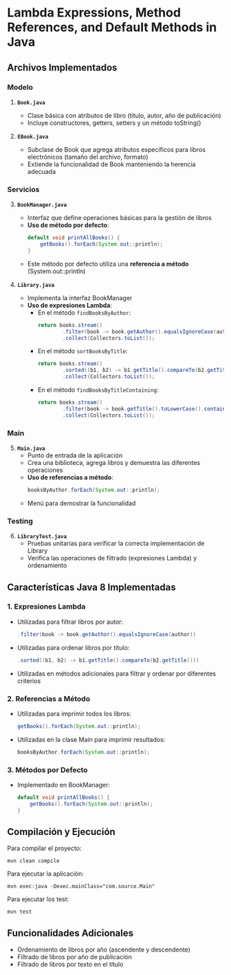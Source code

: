 # Lambda Expressions, Method References, and Default Methods in Java

## Archivos Implementados

### Modelo

1. **`Book.java`**
   - Clase básica con atributos de libro (título, autor, año de publicación)
   - Incluye constructores, getters, setters y un método toString()

2. **`EBook.java`**
   - Subclase de Book que agrega atributos específicos para libros electrónicos (tamaño del archivo, formato)
   - Extiende la funcionalidad de Book manteniendo la herencia adecuada

### Servicios

3. **`BookManager.java`**
   - Interfaz que define operaciones básicas para la gestión de libros
   - **Uso de método por defecto**: 
     ```java
     default void printAllBooks() {
         getBooks().forEach(System.out::println);
     }
     ```
   - Este método por defecto utiliza una **referencia a método** (System.out::println)

4. **`Library.java`**
   - Implementa la interfaz BookManager
   - **Uso de expresiones Lambda**:
     - En el método `findBooksByAuthor`:
       ```java
       return books.stream()
               .filter(book -> book.getAuthor().equalsIgnoreCase(author))
               .collect(Collectors.toList());
       ```
     - En el método `sortBooksByTitle`:
       ```java
       return books.stream()
               .sorted((b1, b2) -> b1.getTitle().compareTo(b2.getTitle()))
               .collect(Collectors.toList());
       ```
     - En el método `findBooksByTitleContaining`:
       ```java
       return books.stream()
               .filter(book -> book.getTitle().toLowerCase().contains(substring.toLowerCase()))
               .collect(Collectors.toList());
       ```

### Main

5. **`Main.java`**
   - Punto de entrada de la aplicación
   - Crea una biblioteca, agrega libros y demuestra las diferentes operaciones
   - **Uso de referencias a método**:
     ```java
     booksByAuthor.forEach(System.out::println);
     ```
   - Menú para demostrar la funcionalidad

### Testing

6. **`LibraryTest.java`**
   - Pruebas unitarias para verificar la correcta implementación de Library
   - Verifica las operaciones de filtrado (expresiones Lambda) y ordenamiento

## Características Java 8 Implementadas

### 1. Expresiones Lambda
- Utilizadas para filtrar libros por autor:
  ```java
  .filter(book -> book.getAuthor().equalsIgnoreCase(author))
  ```
- Utilizadas para ordenar libros por título:
  ```java
  .sorted((b1, b2) -> b1.getTitle().compareTo(b2.getTitle()))
  ```
- Utilizadas en métodos adicionales para filtrar y ordenar por diferentes criterios

### 2. Referencias a Método
- Utilizadas para imprimir todos los libros:
  ```java
  getBooks().forEach(System.out::println);
  ```
- Utilizadas en la clase Main para imprimir resultados:
  ```java
  booksByAuthor.forEach(System.out::println);
  ```

### 3. Métodos por Defecto
- Implementado en BookManager:
  ```java
  default void printAllBooks() {
      getBooks().forEach(System.out::println);
  }
  ```

## Compilación y Ejecución

Para compilar el proyecto:
```
mvn clean compile
```

Para ejecutar la aplicación:
```
mvn exec:java -Dexec.mainClass="com.source.Main"
```

Para ejecutar los test:
```
mvn test
```

## Funcionalidades Adicionales

- Ordenamiento de libros por año (ascendente y descendente)
- Filtrado de libros por año de publicación
- Filtrado de libros por texto en el título
